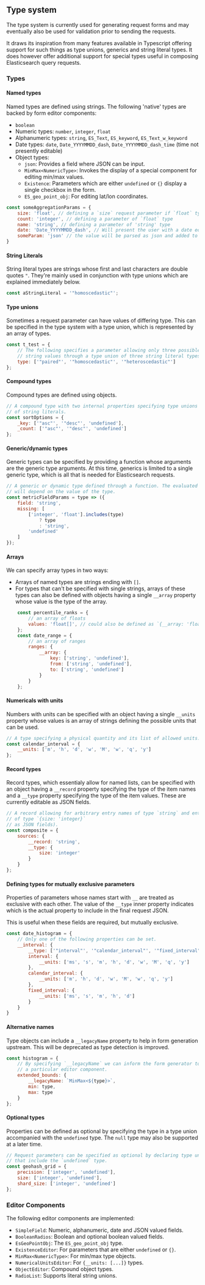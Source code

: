 ## Type system

The type system is currently used for generating request forms and may
eventually also be used for validation prior to sending the requests.

It draws its inspiration from many features available in Typescript offering
support for such things as type unions, generics and string literal types. It
does however offer additional support for special types useful in composing
Elasticsearch query requests.

### Types

#### Named types

Named types are defined using strings. The following 'native' types are
backed by form editor components:

* `boolean`
* Numeric types: `number`, `integer`, `float`
* Alphanumeric types: `string`, `ES_Text`, `ES_keyword`, `ES_Text_w_keyword`
* Date types: `date`, `Date_YYYYMMDD_dash`, `Date_YYYYMMDD_dash_time` (time not
	presently editable)
* Object types: 
	* `json`: Provides a field where JSON can be input.
	* `MinMax<NumericType>`: Invokes the display of a special component for
	  editing min/max values.
	* `Existence`: Parameters which are either `undefined` or `{}` display a
	  single checkbox in the form.
	* `ES_geo_point_obj`: For editing lat/lon coordinates.

```javascript
const someAggregationParams = {
	size: 'float', // defining a `size` request parameter if `float` type
	count: 'integer', // defining a parameter of `float` type
	name: 'string', // defining a parameter of 'string' type
	date: 'Date_YYYYMMDD_dash', // Will present the user with a date editor
	someParam: 'json' // the value will be parsed as json and added to the request
}
```

#### String Literals

String literal types are strings whose first and last characters are double
quotes `"`. They're mainly used in conjunction with type unions which are
explained immediately below.

```javascript
const aStringLiteral = '"homoscedastic"';
```

#### Type unions

Sometimes a request parameter can have values of differing type. This can be
specified in the type system with a type union, which is represented by an
array of types.

```javascript
const t_test = {
	// The following specifies a parameter allowing only three possible
	// string values through a type union of three string literal types.
	type: ['"paired"', '"homoscedastic"', '"heteroscedastic"']
};
```
#### Compound types

Compound types are defined using objects.

```javascript
// A compound type with two internal properties specifying type unions
// of string literals.
const sortOptions = {
	_key: ['"asc"', '"desc"', 'undefined'],
	_count: ['"asc"', '"desc"', 'undefined']
};
```

#### Generic/dynamic types

Generic types can be specified by providing a function whose arguments are
the generic type arguments. At this time, generics is limited to a single
generic type, which is all that is needed for Elasticsearch requests.

```javascript
// A generic or dynamic type defined through a function. The evaluated type
// will depend on the value of the type.
const metricFieldParams = type => ({
	field: 'string',
	missing: [
		['integer', 'float'].includes(type)
			? type
			: 'string',
		'undefined'
	]
});
```

#### Arrays

We can specify array types in two ways:

* Arrays of named types are strings ending with `[]`.
* For types that can't be specified with single strings, arrays of these types
  can also be defined with objects having a single `__array` property whose
	value is the type of the array.

```javascript
	const percentile_ranks = {
		// an array of floats
		values: 'float[]', // could also be defined as `{__array: 'float'}`
	};
	const date_range = {
		// an array of ranges
		ranges: {
			__array: {
				key: ['string', 'undefined'],
				from: ['string', 'undefined'],
				to: ['string', 'undefined']
			}
		}
	};
```

#### Numericals with units

Numbers with units can be specified with an object having a single `__units`
property whose values is an array of strings defining the possible units that 
can be used.

```javascript
// A type specifying a physical quantity and its list of allowed units.
const calendar_interval = {
	__units: ['m', 'h', 'd', 'w', 'M', 'w', 'q', 'y']
};
```

#### Record types
Record types, which essentialy allow for named lists, can be specified with an
object having a `__record` property specifying the type of the item names and a
`__type` property specifying the type of the item values. These are currently
editable as JSON fields.

```javascript
// A record allowing for arbitrary entry names of type `string` and entry values
// of type `{size: 'integer}`
// as JSON fields).
const composite = {
	sources: {
		__record: 'string',
		__type: {
			size: 'integer'
		}
	}
};
```

#### Defining types for mutually exclusive parameters

Properties of parameters whose names start with `__` are treated as exclusive 
with each other. The value of the `__type` inner property indicates which is the 
actual property to include in the final request JSON.

This is useful when these fields are required, but mutually exclusive.

```javascript
const date_histogram = {
	// Only one of the following properties can be set.
	__interval: {
		__type: ['"interval"', '"calendar_interval"', '"fixed_interval"'],
		interval: {
			__units: ['ms', 's', 'm', 'h', 'd', 'w', 'M', 'q', 'y']
		},
		calendar_interval: {
			__units: ['m', 'h', 'd', 'w', 'M', 'w', 'q', 'y']
		},
		fixed_interval: {
			__units: ['ms', 's', 'm', 'h', 'd']
		}
	}
}
```

#### Alternative names

Type objects can include a `__legacyName` property to help in form generation
upstream. This will be deprecated as type detection is improved.

```javascript
const histogram = {
	// By specifying `__legacyName` we can inform the form generator to use
	// a particular editor component.
	extended_bounds: {
		__legacyName: `MinMax<${type}>`,
		min: type,
		max: type
	}
};
```

#### Optional types

Properties can be defined as optional by specifying the type in a type union
accompanied with the `undefined` type. The `null` type may also be supported at
a later time.

```javascript
// Request parameters can be specified as optional by declaring type unions
// that include the `undefined` type.
const geohash_grid = {
	precision: ['integer', 'undefined'],
	size: ['integer', 'undefined'],
	shard_size: ['integer', 'undefined']
};
```

### Editor Components

The following editor components are implemented:

* `SimpleField`: Numeric, alphanumeric, date and JSON valued fields.
* `BooleanRadios`: Boolean and optional boolean valued fields.
* `EsGeoPointObj`: The `ES_geo_point_obj` type.
* `ExistenceEditor`: For parameters that are either `undefined` or `{}`.
* `MinMax<NumericType>`: For min/max type objects.
* `NumericalUnitsEditor`: For `{__units: [...]}` types.
* `ObjectEditor`: Compound object types.
* `RadioList`: Supports literal string unions.
